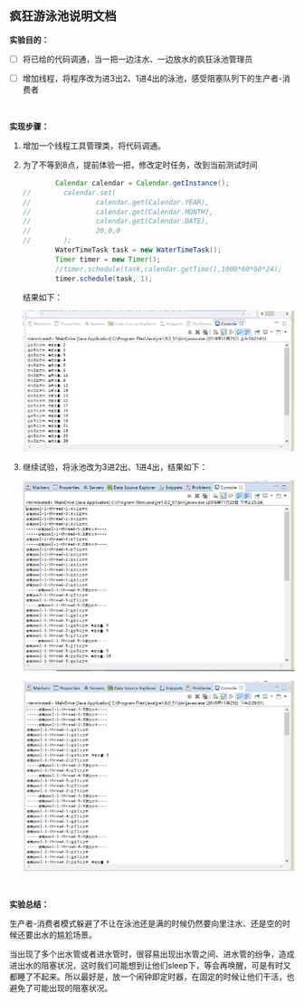 ## 疯狂游泳池说明文档

**实验目的：**

- [ ] 将已给的代码调通，当一把一边注水、一边放水的疯狂泳池管理员

- [ ] 增加线程，将程序改为进3出2、1进4出的泳池，感受阻塞队列下的生产者-消费者

  ​

**实现步骤：**

1. 增加一个线程工具管理类，将代码调通。

2. 为了不等到8点，提前体验一把，修改定时任务，改到当前测试时间

   ```java
           Calendar calendar = Calendar.getInstance();
   //        calendar.set(
   //                calendar.get(Calendar.YEAR),
   //                calendar.get(Calendar.MONTH),
   //                calendar.get(Calendar.DATE),
   //                20,0,0
   //        );
           WaterTimeTask task = new WaterTimeTask();
           Timer timer = new Timer();
           //timer.schedule(task,calendar.getTime(),1000*60*60*24);
           timer.schedule(task, 1);
   ```

   结果如下：

   ![test1.png](https://github.com/KatherineCaiting/JAVA_SchoolWork/blob/master/%E7%AC%AC%E5%85%AB%E6%AC%A1java%E4%BD%9C%E4%B8%9A/images/test1.png?raw=true)

3. 继续试验，将泳池改为3进2出、1进4出，结果如下：

   ![test2.png](https://github.com/KatherineCaiting/JAVA_SchoolWork/blob/master/%E7%AC%AC%E5%85%AB%E6%AC%A1java%E4%BD%9C%E4%B8%9A/images/test2.png?raw=true)

   ![test3.png](https://github.com/KatherineCaiting/JAVA_SchoolWork/blob/master/%E7%AC%AC%E5%85%AB%E6%AC%A1java%E4%BD%9C%E4%B8%9A/images/test3.png?raw=true)

   ​

**实验总结：**

   生产者-消费者模式躲避了不让在泳池还是满的时候仍然要向里注水、还是空的时候还要出水的尴尬场景。

   当出现了多个出水管或者进水管时，很容易出现出水管之间、进水管的纷争，造成进出水的阻塞状况，这时我们可能想到让他们sleep下，等会再唤醒，可是有时又都睡了不起来。所以最好是，放一个闹钟即定时器，在固定的时候让他们干活，也避免了可能出现的阻塞状况。    